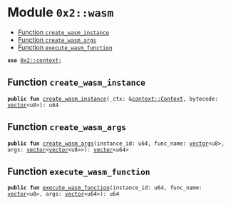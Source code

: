 
<a name="0x2_wasm"></a>

# Module `0x2::wasm`



-  [Function `create_wasm_instance`](#0x2_wasm_create_wasm_instance)
-  [Function `create_wasm_args`](#0x2_wasm_create_wasm_args)
-  [Function `execute_wasm_function`](#0x2_wasm_execute_wasm_function)


<pre><code><b>use</b> <a href="context.md#0x2_context">0x2::context</a>;
</code></pre>



<a name="0x2_wasm_create_wasm_instance"></a>

## Function `create_wasm_instance`



<pre><code><b>public</b> <b>fun</b> <a href="wasm.md#0x2_wasm_create_wasm_instance">create_wasm_instance</a>(_ctx: &<a href="context.md#0x2_context_Context">context::Context</a>, bytecode: <a href="">vector</a>&lt;u8&gt;): u64
</code></pre>



<a name="0x2_wasm_create_wasm_args"></a>

## Function `create_wasm_args`



<pre><code><b>public</b> <b>fun</b> <a href="wasm.md#0x2_wasm_create_wasm_args">create_wasm_args</a>(instance_id: u64, func_name: <a href="">vector</a>&lt;u8&gt;, args: <a href="">vector</a>&lt;<a href="">vector</a>&lt;u8&gt;&gt;): <a href="">vector</a>&lt;u64&gt;
</code></pre>



<a name="0x2_wasm_execute_wasm_function"></a>

## Function `execute_wasm_function`



<pre><code><b>public</b> <b>fun</b> <a href="wasm.md#0x2_wasm_execute_wasm_function">execute_wasm_function</a>(instance_id: u64, func_name: <a href="">vector</a>&lt;u8&gt;, args: <a href="">vector</a>&lt;u64&gt;): u64
</code></pre>
